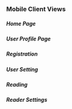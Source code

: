 ### Mobile Client Views

##### Home Page

##### User Profile Page

##### Registration

##### User Setting

##### Reading

##### Reader Settings